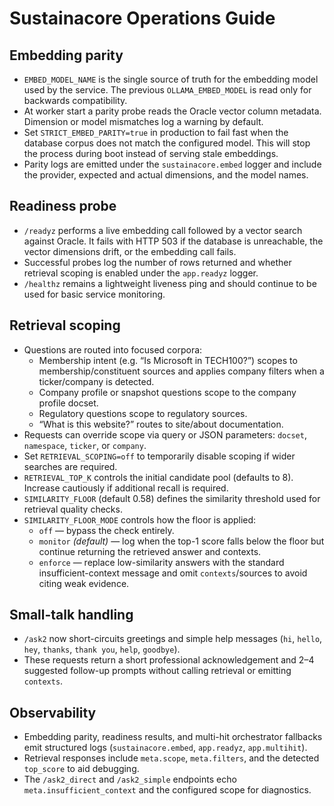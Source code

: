 # Sustainacore Operations Guide

## Embedding parity
- `EMBED_MODEL_NAME` is the single source of truth for the embedding model used by the service. The previous `OLLAMA_EMBED_MODEL` is read only for backwards compatibility.
- At worker start a parity probe reads the Oracle vector column metadata. Dimension or model mismatches log a warning by default.
- Set `STRICT_EMBED_PARITY=true` in production to fail fast when the database corpus does not match the configured model. This will stop the process during boot instead of serving stale embeddings.
- Parity logs are emitted under the `sustainacore.embed` logger and include the provider, expected and actual dimensions, and the model names.

## Readiness probe
- `/readyz` performs a live embedding call followed by a vector search against Oracle. It fails with HTTP 503 if the database is unreachable, the vector dimensions drift, or the embedding call fails.
- Successful probes log the number of rows returned and whether retrieval scoping is enabled under the `app.readyz` logger.
- `/healthz` remains a lightweight liveness ping and should continue to be used for basic service monitoring.

## Retrieval scoping
- Questions are routed into focused corpora:
  - Membership intent (e.g. “Is Microsoft in TECH100?”) scopes to membership/constituent sources and applies company filters when a ticker/company is detected.
  - Company profile or snapshot questions scope to the company profile docset.
  - Regulatory questions scope to regulatory sources.
  - “What is this website?” routes to site/about documentation.
- Requests can override scope via query or JSON parameters: `docset`, `namespace`, `ticker`, or `company`.
- Set `RETRIEVAL_SCOPING=off` to temporarily disable scoping if wider searches are required.
- `RETRIEVAL_TOP_K` controls the initial candidate pool (defaults to 8). Increase cautiously if additional recall is required.
- `SIMILARITY_FLOOR` (default 0.58) defines the similarity threshold used for retrieval quality checks.
- `SIMILARITY_FLOOR_MODE` controls how the floor is applied:
  - `off` — bypass the check entirely.
  - `monitor` *(default)* — log when the top-1 score falls below the floor but continue returning the retrieved answer and contexts.
  - `enforce` — replace low-similarity answers with the standard insufficient-context message and omit `contexts`/sources to avoid citing weak evidence.

## Small-talk handling
- `/ask2` now short-circuits greetings and simple help messages (`hi`, `hello`, `hey`, `thanks`, `thank you`, `help`, `goodbye`).
- These requests return a short professional acknowledgement and 2–4 suggested follow-up prompts without calling retrieval or emitting `contexts`.

## Observability
- Embedding parity, readiness results, and multi-hit orchestrator fallbacks emit structured logs (`sustainacore.embed`, `app.readyz`, `app.multihit`).
- Retrieval responses include `meta.scope`, `meta.filters`, and the detected `top_score` to aid debugging.
- The `/ask2_direct` and `/ask2_simple` endpoints echo `meta.insufficient_context` and the configured scope for diagnostics.
